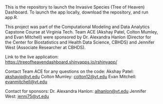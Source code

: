 This is the repository to launch the Invasive Species (Tree of Heaven) Dashboard. To launch the app locally, download the repository, and run app.R. 

This project was part of the Computational Modeling and Data Analytics Capstone Course at Virginia Tech. Team ACE (Akshay Patel, Colton Mumley, and Evan Mitchell) were sponsored by Dr. Alexandra Hanlon (Director for the Center for Biostatistics and Health Data Science, CBHDS) and Jennifer West (Associate Researcher at CBHDS). 


Link to the live application: https://treeofheavendashboard.shinyapps.io/rshinyapp/

Contact Team ACE for any questions on the code:
Akshay Patel: akshayjp@vt.edu
Colton Mumley: colton12@vt.edu
Evan Mitchell: evanmitchell@vt.edu

Contact for sponsors:
Dr. Alexandra Hanlon: alhanlon@vt.edu
Jennifer West: jenni75@vt.edu
